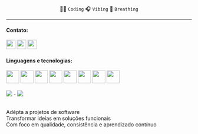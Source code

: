 
<div align="center">

  👩‍💻 ``Coding``
  🎧 ``Vibing``
  🍃 ``Breathing``
 
</div>

<hr>



#### Contato:
<div>
   <a href="https://www.linkedin.com/in/aritana-pianco/" target="_blank" ><img  height="25" src="https://img.shields.io/badge/LinkedIn-0077B5?style=for-the-badge&logo=linkedin&logoColor=white" ></a>
   <a href="https://www.instagram.com/_aripianco/" target="_blank" ><img height="25" src="https://img.shields.io/badge/-Instagram-%23E4405F?style=for-the-badge&logo=instagram&logoColor=white" ></a> 
   <a href="mailto:aritanapianco10@gmail.com" target="_blank"><img height="25" src="https://img.shields.io/badge/-Gmail-%23333?style=for-the-badge&logo=gmail&logoColor=white" ></a>
</div>


####  Linguagens e tecnologias:
 <div >  
   <img height="35" width="35"  src="https://cdn.jsdelivr.net/gh/devicons/devicon@latest/icons/typescript/typescript-original.svg" />   
  
   <img height="35" width="35"  src="https://cdn.jsdelivr.net/gh/devicons/devicon@latest/icons/javascript/javascript-original.svg" />
   
   <img  height="35" width="35" src="https://cdn.jsdelivr.net/gh/devicons/devicon@latest/icons/nodejs/nodejs-original.svg" />
   
   <img  height="35" width="35" src="https://cdn.jsdelivr.net/gh/devicons/devicon@latest/icons/react/react-original.svg" />
   
   <img height="35" width="35" src="https://cdn.jsdelivr.net/gh/devicons/devicon@latest/icons/nextjs/nextjs-original.svg" />
   
   <img height="35" width="35" src="https://cdn.jsdelivr.net/gh/devicons/devicon@latest/icons/tailwindcss/tailwindcss-original.svg" />
   
   <img  height="35" width="35" src="https://cdn.jsdelivr.net/gh/devicons/devicon@latest/icons/postman/postman-original.svg" />
   
   <img  height="35" width="35" src="https://cdn.jsdelivr.net/gh/devicons/devicon@latest/icons/vitest/vitest-original.svg" />                      
</div>

<br>

<div>
<img  src="https://github-readme-stats.vercel.app/api/top-langs/?username=AritanaPianco&layout=compact&langs_count=8&theme=codeSTACKr"/>
 -
 <img  src="https://github-readme-stats.vercel.app/api?username=AritanaPianco&show_icons=true&theme=codeSTACKr" /> 
</div>

<br>



  <div>
    
  Adépta a projetos de software<br>
  Transformar ideias em soluções funcionais<br>
  Com foco em qualidade, consistência e aprendizado contínuo
  </div>



